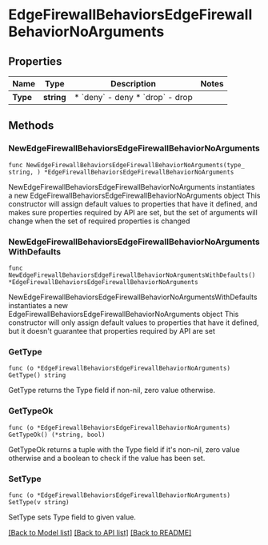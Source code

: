 # EdgeFirewallBehaviorsEdgeFirewallBehaviorNoArguments

## Properties

Name | Type | Description | Notes
------------ | ------------- | ------------- | -------------
**Type** | **string** | * &#x60;deny&#x60; - deny * &#x60;drop&#x60; - drop | 

## Methods

### NewEdgeFirewallBehaviorsEdgeFirewallBehaviorNoArguments

`func NewEdgeFirewallBehaviorsEdgeFirewallBehaviorNoArguments(type_ string, ) *EdgeFirewallBehaviorsEdgeFirewallBehaviorNoArguments`

NewEdgeFirewallBehaviorsEdgeFirewallBehaviorNoArguments instantiates a new EdgeFirewallBehaviorsEdgeFirewallBehaviorNoArguments object
This constructor will assign default values to properties that have it defined,
and makes sure properties required by API are set, but the set of arguments
will change when the set of required properties is changed

### NewEdgeFirewallBehaviorsEdgeFirewallBehaviorNoArgumentsWithDefaults

`func NewEdgeFirewallBehaviorsEdgeFirewallBehaviorNoArgumentsWithDefaults() *EdgeFirewallBehaviorsEdgeFirewallBehaviorNoArguments`

NewEdgeFirewallBehaviorsEdgeFirewallBehaviorNoArgumentsWithDefaults instantiates a new EdgeFirewallBehaviorsEdgeFirewallBehaviorNoArguments object
This constructor will only assign default values to properties that have it defined,
but it doesn't guarantee that properties required by API are set

### GetType

`func (o *EdgeFirewallBehaviorsEdgeFirewallBehaviorNoArguments) GetType() string`

GetType returns the Type field if non-nil, zero value otherwise.

### GetTypeOk

`func (o *EdgeFirewallBehaviorsEdgeFirewallBehaviorNoArguments) GetTypeOk() (*string, bool)`

GetTypeOk returns a tuple with the Type field if it's non-nil, zero value otherwise
and a boolean to check if the value has been set.

### SetType

`func (o *EdgeFirewallBehaviorsEdgeFirewallBehaviorNoArguments) SetType(v string)`

SetType sets Type field to given value.



[[Back to Model list]](../README.md#documentation-for-models) [[Back to API list]](../README.md#documentation-for-api-endpoints) [[Back to README]](../README.md)


